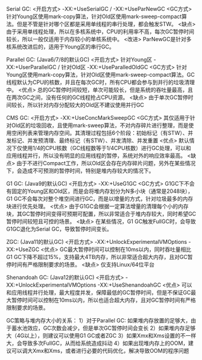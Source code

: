 Serial GC:
    <开启方式> -XX:+UseSerialGC / -XX:+UseParNewGC
    <GC方式> 针对Young区使用mark-copy算法，针对Old区使用mark-sweep-compact算法。但是不管是针对哪个区都是采用单线程的串行处理，都会触发STW。
    <缺点> 由于采用单线程处理，所以在多核系统中，CPU的利用率不高，每次GC暂停时间较长，所以一般仅适用于内存较小的单核系统中。
    <改进> ParNewGC是针对多核系统改进后的，适用于Young区的串行GC。

Parallel GC: (Java6/7/8的默认GC)
    <开启方式> 针对Young区 -XX:+UserParallelGC / 针对Old区 -XX:+UseParalledOldGC
    <GC方式> 针对Young区使用mark-copy算法，针对Old区使用mark-sweep-compact算法。GC线程默认为CPU的核数，并且在每次GC时，所有CPU都会参与到并行的垃圾清理中。
    <优点> 总的GC暂停时间较短，单次可能较长，但是系统的吞吐量最高，且在两次GC之间，没有任何的GC线程抢占CPU资源。
    <缺点> 由于单次GC暂停时间较长，所以针对内存分配较大的Old区不建议使用并行GC

CMS GC:
    <开启方式> -XX:+UseConcMarkSweepGC
    <GC方式> 其仅适用于针对Old区的垃圾回收，且使用mark-sweep算法，不对内存碎片进行整理，而是使用空闲列表来管理内存空间。其清理过程包括6个阶段：初始标记（有STW）、并发标记、并发预清理、最终标记（有STW）、并发清除、并发重置
    <优点> 默认情况下仅使用1/4的CPU核数（GC线程数等于1/4CPU核数）进行GC处理，可以和应用线程并行，所以没有明显的应用线程的暂停，系统对外的响应效率最高。
    <缺点> 由于不进行Compact工作，所以Old区会存在内存碎片问题，另外在某些情况下，会造成不可预测的暂停时间，特别是堆内存较大的情况下。

G1 GC: (Java9的默认GC)
    <开启方式> -XX:+UseG1GC
    <GC方式> G1GC下不会有固定的Young区和Old区，而是会将堆内存划分为N多小块（通常是2048块），G1 GC不会每次对整个堆空间进行GC，而是以增量的方式，针对垃圾最多的内存块进行优先处理。
    <优点> 由于G1GC会根据一定算法增量的清理每个小的内存块，其GC暂停时间变得可预期可配置，所以非常适合于堆内存较大，同时希望GC暂停时间较短且可控的场景。
    <缺点> 在某些情况，G1 GC触发FullGC时，会导致G1GC退化为Serial GC，导致暂停时间变长。

ZGC: (Java11的默认GC)
    <开启方式> -XX:+UnlockExperimentalVMOptions -XX:+UseZGC
    <优点> GC最大暂停时间可以控制在10ms以内，同时吞吐量相比G1 GC下降不超过15%，支持最大4TB内存，所以非常适合超大内存，且对GC暂停时间有严格限制要求的场景。
    <缺点> 仅支持Linux/64位平台

Shenandoah GC: (Java12的默认GC)
    <开启方式> -XX:+UnlockExperimentalVMOptions -XX:+UseShenandoahGC
    <优点> 可以和应用线程并行处理，最大程度并发，保障最低的GC暂停时间，但是不保证GC最大暂停时间可以控制在10ms以内，所以也适合超大内存，且对GC暂停时间有严格限制要求的场景。

GC策略与堆内存大小的关系：
1）对于Parallel GC: 如果堆内存放置的足够大，由于蓄水池效应，GC次数会减少，但是单次GC暂停时间会变长
2）如果堆内存足够大（4G以上），则建议可以使用G1 GC或者ZGC
3）如果Xmx和Xms设置的不一样大，会导致多次FullGC，从而给系统造成抖动
4）如果出现堆内存上的OOM，建议可以调大Xmx和Xms，或者进行必要的代码优化，解决导致OOM的程序问题
